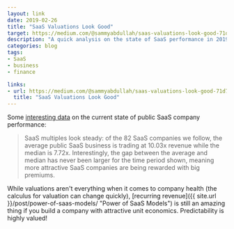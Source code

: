 ```yaml
---
layout: link
date: 2019-02-26
title: "SaaS Valuations Look Good"
target: https://medium.com/@sammyabdullah/saas-valuations-look-good-71d7c57b9a0f
description: "A quick analysis on the state of SaaS performance in 2019."
categories: blog
tags:
- SaaS
- business
- finance

links:
- url: https://medium.com/@sammyabdullah/saas-valuations-look-good-71d7c57b9a0f
  title: "SaaS Valuations Look Good"
---
```


Some [interesting data](https://medium.com/@sammyabdullah/saas-valuations-look-good-71d7c57b9a0f "SaaS valuations look good") on the current state of public SaaS company performance:

> SaaS multiples look steady: of the 82 SaaS companies we follow, the average public SaaS business is trading at 10.03x revenue while the median is 7.72x. Interestingly, the gap between the average and median has never been larger for the time period shown, meaning more attractive SaaS companies are being rewarded with big premiums.

While valuations aren't everything when it comes to company health (the calculus for valuation can change quickly), [recurring revenue]({{ site.url }}/post/power-of-saas-models/ "Power of SaaS Models") is still an amazing thing if you build a company with attractive unit economics. Predictability is highly valued!
